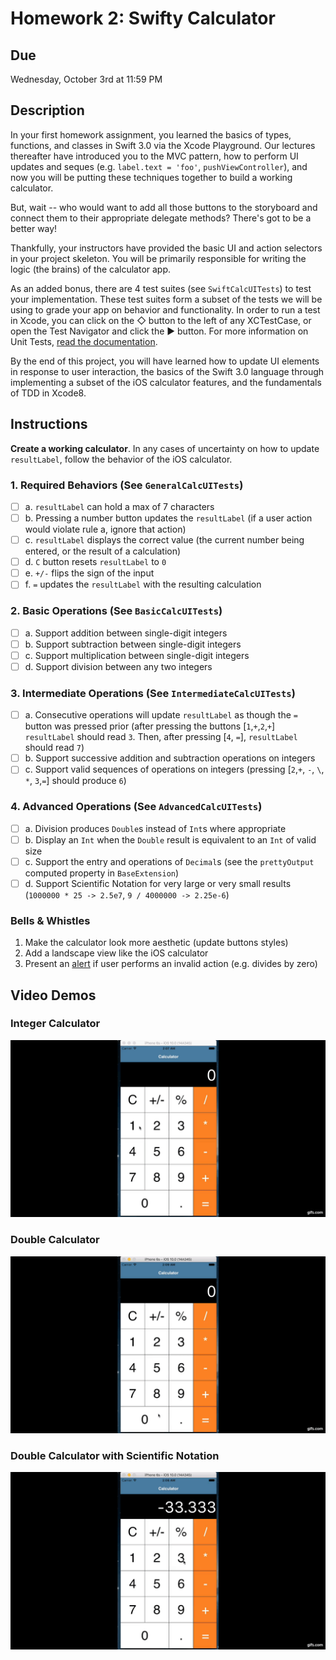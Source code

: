 # Homework 2: Swifty Calculator

## Due
Wednesday, October 3rd at 11:59 PM

## Description
In your first homework assignment, you learned the basics of types, functions, and classes in Swift 3.0 via the Xcode Playground. Our lectures thereafter have introduced you to the MVC pattern, how to perform UI updates and seques (e.g. `label.text = 'foo'`, `pushViewController`), and now you will be putting these techniques together to build a working calculator.

But, wait -- who would want to add all those buttons to the storyboard and connect them to their appropriate delegate methods? There's got to be a better way!

Thankfully, your instructors have provided the basic UI and action selectors in your project skeleton. You will be primarily responsible for writing the logic (the brains) of the calculator app. 

As an added bonus, there are 4 test suites (see `SwiftCalcUITests`) to test your implementation. These test suites form a subset of the tests we will be using to grade your app on behavior and functionality. In order to run a test in Xcode, you can click on the ◇ button to the left of any XCTestCase, or open the Test Navigator and click the ▶ button. For more information on Unit Tests, [read the documentation](https://developer.apple.com/library/content/documentation/ToolsLanguages/Conceptual/Xcode_Overview/UnitTesting.html#//apple_ref/doc/uid/TP40010215-CH63-SW1).

By the end of this project, you will have learned how to update UI elements in response to user interaction, the basics of the Swift 3.0 language through implementing a subset of the iOS calculator features, and the fundamentals of TDD in Xcode8.

## Instructions
**Create a working calculator**. In any cases of uncertainty on how to update `resultLabel`, follow the behavior of the iOS calculator.

### 1.  Required Behaviors  (See `GeneralCalcUITests`)
  - [ ] a. `resultLabel` can hold a max of 7 characters 
  - [ ] b. Pressing a number button updates the `resultLabel` (if a user action would violate rule a, ignore that action)
  - [ ] c. `resultLabel` displays the correct value (the current number being entered, or the result of a calculation)
  - [ ] d. `C` button resets `resultLabel` to `0`
  - [ ] e. `+/-` flips the sign of the input
  - [ ] f. `=` updates the `resultLabel` with the resulting calculation

### 2. Basic Operations (See `BasicCalcUITests`)
  - [ ] a. Support addition between single-digit integers
  - [ ] b. Support subtraction between single-digit integers
  - [ ] c. Support multiplication between single-digit integers
  - [ ] d. Support division between any two integers

### 3.  Intermediate Operations (See `IntermediateCalcUITests`)
  - [ ] a. Consecutive operations will update `resultLabel` as though the `=` button was pressed prior (after pressing the buttons [`1`,`+`,`2`,`+`] `resultLabel` should read `3`. Then, after pressing [`4`, `=`], `resultLabel` should read `7`)
  - [ ] b. Support successive addition and subtraction operations on integers
  - [ ] c. Support valid sequences of operations on integers (pressing [`2`,`+`, `-`, `\`, `*`, `3`,`=`] should produce `6`)

### 4. Advanced Operations (See `AdvancedCalcUITests`)
  - [ ] a. Division produces `Double`s instead of `Int`s where appropriate
  - [ ] b. Display an `Int` when the `Double` result is equivalent to an `Int` of valid size 
  - [ ] c. Support the entry and operations of `Decimal`s (see the `prettyOutput` computed property in `BaseExtension`)
  - [ ] d. Support Scientific Notation for very large or very small results (`1000000 * 25 -> 2.5e7`, `9 / 4000000 -> 2.25e-6`)

### Bells & Whistles
1. Make the calculator look more aesthetic (update buttons styles) 
2. Add a landscape view like the iOS calculator
3. Present an [alert](https://developer.apple.com/reference/uikit/uiviewcontroller/1621428-popoverpresentationcontroller) if user performs an invalid action (e.g. divides by zero)

## Video Demos


### Integer Calculator
[![Screenshot](int-calc.gif)](https://gifs.com/gif/int-calculator-o25R5Y)


### Double Calculator
[![Screenshot](double-calc.gif)](https://gifs.com/gif/double-calc-v23q35)

### Double Calculator with Scientific Notation
[![Screenshot](double-calc-2.gif)](https://gifs.com/gif/double-calc-2k040z)

